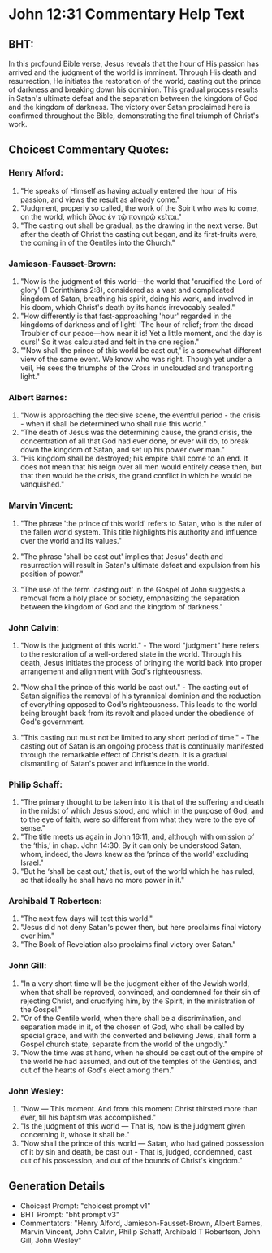 # John 12:31 Commentary Help Text

## BHT:
In this profound Bible verse, Jesus reveals that the hour of His passion has arrived and the judgment of the world is imminent. Through His death and resurrection, He initiates the restoration of the world, casting out the prince of darkness and breaking down his dominion. This gradual process results in Satan's ultimate defeat and the separation between the kingdom of God and the kingdom of darkness. The victory over Satan proclaimed here is confirmed throughout the Bible, demonstrating the final triumph of Christ's work.

## Choicest Commentary Quotes:
### Henry Alford:
1. "He speaks of Himself as having actually entered the hour of His passion, and views the result as already come."
2. "Judgment, properly so called, the work of the Spirit who was to come, on the world, which ὅλος ἐν τῷ πονηρῷ κεῖται."
3. "The casting out shall be gradual, as the drawing in the next verse. But after the death of Christ the casting out began, and its first-fruits were, the coming in of the Gentiles into the Church."

### Jamieson-Fausset-Brown:
1. "Now is the judgment of this world—the world that 'crucified the Lord of glory' (1 Corinthians 2:8), considered as a vast and complicated kingdom of Satan, breathing his spirit, doing his work, and involved in his doom, which Christ's death by its hands irrevocably sealed."
2. "How differently is that fast-approaching 'hour' regarded in the kingdoms of darkness and of light! 'The hour of relief; from the dread Troubler of our peace—how near it is! Yet a little moment, and the day is ours!' So it was calculated and felt in the one region."
3. "'Now shall the prince of this world be cast out,' is a somewhat different view of the same event. We know who was right. Though yet under a veil, He sees the triumphs of the Cross in unclouded and transporting light."

### Albert Barnes:
1. "Now is approaching the decisive scene, the eventful period - the crisis - when it shall be determined who shall rule this world."
2. "The death of Jesus was the determining cause, the grand crisis, the concentration of all that God had ever done, or ever will do, to break down the kingdom of Satan, and set up his power over man."
3. "His kingdom shall be destroyed; his empire shall come to an end. It does not mean that his reign over all men would entirely cease then, but that then would be the crisis, the grand conflict in which he would be vanquished."

### Marvin Vincent:
1. "The phrase 'the prince of this world' refers to Satan, who is the ruler of the fallen world system. This title highlights his authority and influence over the world and its values." 

2. "The phrase 'shall be cast out' implies that Jesus' death and resurrection will result in Satan's ultimate defeat and expulsion from his position of power." 

3. "The use of the term 'casting out' in the Gospel of John suggests a removal from a holy place or society, emphasizing the separation between the kingdom of God and the kingdom of darkness."

### John Calvin:
1. "Now is the judgment of this world." - The word "judgment" here refers to the restoration of a well-ordered state in the world. Through his death, Jesus initiates the process of bringing the world back into proper arrangement and alignment with God's righteousness.

2. "Now shall the prince of this world be cast out." - The casting out of Satan signifies the removal of his tyrannical dominion and the reduction of everything opposed to God's righteousness. This leads to the world being brought back from its revolt and placed under the obedience of God's government.

3. "This casting out must not be limited to any short period of time." - The casting out of Satan is an ongoing process that is continually manifested through the remarkable effect of Christ's death. It is a gradual dismantling of Satan's power and influence in the world.

### Philip Schaff:
1. "The primary thought to be taken into it is that of the suffering and death in the midst of which Jesus stood, and which in the purpose of God, and to the eye of faith, were so different from what they were to the eye of sense."
2. "The title meets us again in John 16:11, and, although with omission of the ‘this,’ in chap. John 14:30. By it can only be understood Satan, whom, indeed, the Jews knew as the ‘prince of the world’ excluding Israel."
3. "But he ‘shall be cast out,’ that is, out of the world which he has ruled, so that ideally he shall have no more power in it."

### Archibald T Robertson:
1. "The next few days will test this world."
2. "Jesus did not deny Satan's power then, but here proclaims final victory over him."
3. "The Book of Revelation also proclaims final victory over Satan."

### John Gill:
1. "In a very short time will be the judgment either of the Jewish world, when that shall be reproved, convinced, and condemned for their sin of rejecting Christ, and crucifying him, by the Spirit, in the ministration of the Gospel."
2. "Or of the Gentile world, when there shall be a discrimination, and separation made in it, of the chosen of God, who shall be called by special grace, and with the converted and believing Jews, shall form a Gospel church state, separate from the world of the ungodly."
3. "Now the time was at hand, when he should be cast out of the empire of the world he had assumed, and out of the temples of the Gentiles, and out of the hearts of God's elect among them."

### John Wesley:
1. "Now — This moment. And from this moment Christ thirsted more than ever, till his baptism was accomplished." 
2. "Is the judgment of this world — That is, now is the judgment given concerning it, whose it shall be." 
3. "Now shall the prince of this world — Satan, who had gained possession of it by sin and death, be cast out - That is, judged, condemned, cast out of his possession, and out of the bounds of Christ's kingdom."


## Generation Details
- Choicest Prompt: "choicest prompt v1"
- BHT Prompt: "bht prompt v3"
- Commentators: "Henry Alford, Jamieson-Fausset-Brown, Albert Barnes, Marvin Vincent, John Calvin, Philip Schaff, Archibald T Robertson, John Gill, John Wesley"
